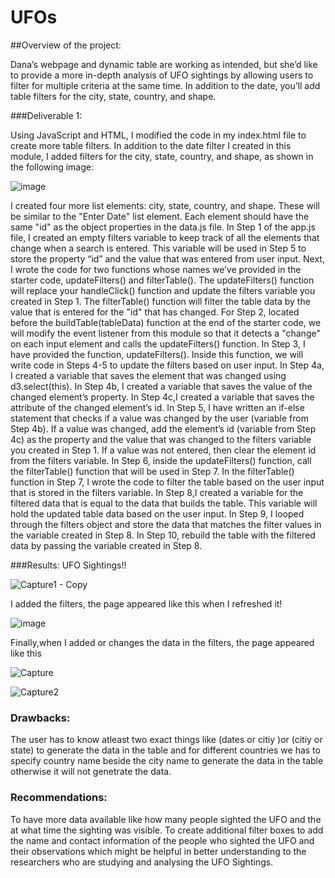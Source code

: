 # UFOs


##Overview of the project:

  Dana’s webpage and dynamic table are working as intended, but she’d like to provide a more in-depth analysis of UFO sightings by allowing users to filter for multiple criteria     at the same time. In addition to the date, you’ll add table filters for the city, state, country, and shape.
  
###Deliverable 1:

   Using JavaScript and HTML, I modified the code in my index.html file to create more table filters. In addition to the date filter I created in this module, I added filters for the city, state, country, and shape, as shown in the following image:
   
   ![image](https://user-images.githubusercontent.com/93686963/151681350-8662bccf-2997-45a6-8df4-92cbf3c95e65.png)


I created four more list elements: city, state, country, and shape. These will be similar to the "Enter Date" list element. Each element should have the same "id" as the object properties in the data.js file.
In Step 1 of the app.js file, I created an empty filters variable to keep track of all the elements that change when a search is entered. This variable will be used in Step 5 to store the property “id” and the value that was entered from user input.
Next, I wrote the code for two functions whose names we’ve provided in the starter code, updateFilters() and filterTable().
The updateFilters() function will replace your handleClick() function and update the filters variable you created in Step 1.
The filterTable() function will filter the table data by the value that is entered for the "id" that has changed.
For Step 2, located before the buildTable(tableData) function at the end of the starter code, we will modify the event listener from this module so that it detects a "change" on each input element and calls the updateFilters() function.
In Step 3, I have provided the function, updateFilters(). Inside this function, we will write code in Steps 4-5 to update the filters based on user input.
In Step 4a, I created a variable that saves the element that was changed using d3.select(this).
In Step 4b, I created a variable that saves the value of the changed element’s property.
In Step 4c,I created a variable that saves the attribute of the changed element’s id.
In Step 5, I have written an if-else statement that checks if a value was changed by the user (variable from Step 4b). If a value was changed, add the element’s id (variable from Step 4c) as the property and the value that was changed to the filters variable you created in Step 1. If a value was not entered, then clear the element id from the filters variable.
In Step 6, inside the updateFilters() function, call the filterTable() function that will be used in Step 7.
In the filterTable() function in Step 7, I wrote the  code to filter the table based on the user input that is stored in the filters variable.
In Step 8,I created a variable for the filtered data that is equal to the data that builds the table. This variable will hold the updated table data based on the user input.
In Step 9, I looped through the filters object and store the data that matches the filter values in the variable created in Step 8.
In Step 10, rebuild the table with the filtered data by passing the variable created in Step 8.


###Results:  UFO Sightings!!

![Capture1 - Copy](https://user-images.githubusercontent.com/93686963/151681554-42255929-371b-433c-9162-c9f87b494a95.PNG)

 I added the filters, the page appeared like this when I refreshed it!

![image](https://user-images.githubusercontent.com/93686963/151681350-8662bccf-2997-45a6-8df4-92cbf3c95e65.png)

Finally,when I added or changes the data in the filters, the page appeared like this

![Capture](https://user-images.githubusercontent.com/93686963/151681659-eabbfcec-101a-4e5b-8765-81a2a9835b23.PNG)

![Capture2](https://user-images.githubusercontent.com/93686963/151681664-74249b97-1287-49e9-9c68-fd5c0145bc0d.PNG)


### Drawbacks: 
The user has to know atleast two exact things like (dates or citiy )or (citiy or state) to generate the data in the table and for different countries we has to specify country name beside the city name to generate the data in the table otherwise it will not genetrate the data.

### Recommendations: 
To have more data available like how many people sighted the UFO and the at what time the sighting was visible.
To create additional filter boxes to add the name and contact information of the people who sighted the UFO and their observations which might be helpful in better understanding to the researchers who are studying  and analysing the UFO Sightings.






